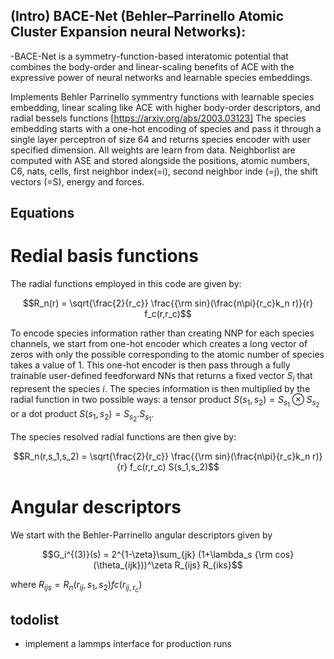 ## (Intro) BACE-Net (Behler–Parrinello Atomic Cluster Expansion neural Networks):
 -BACE-Net is a symmetry-function-based interatomic potential that combines the body-order and linear-scaling benefits of ACE with the expressive power of neural networks and learnable species embeddings.

Implements Behler Parrinello symmentry functions with learnable species embedding, linear scaling like ACE with higher body-order descriptors, and radial bessels functions [https://arxiv.org/abs/2003.03123]
The species embedding starts with a one-hot encoding of species and pass it through a single layer perceptron of size 64 and returns species encoder with user specified dimension.
All weights are learn from data. Neighborlist are computed with ASE and stored alongside the positions, atomic numbers, C6, nats, cells, first neighbor index(=i), second neighbor inde (=j), the shift vectors (=S), energy and forces.

## Equations
 # Redial basis functions
 The radial functions employed in this code are given by:
 
 $$R_n(r) = \sqrt{\frac{2}{r_c}} \frac{{\rm sin}(\frac{n\pi}{r_c}k_n r)}{r} f_c(r,r_c)$$
 
 To encode species information rather than creating NNP for each species channels, we start from one-hot encoder which creates a long vector of zeros with only the possible corresponding to the atomic number of species takes a value of 1. This one-hot encoder is then pass through a fully trainable user-defined feedforward NNs that returns a fixed vector $S_i$ that represent the species $i$. The species information is then multiplied by the radial function in two possible ways: a tensor product $S(s_1,s_2)=S_{s_1} \otimes S_{s_2}$ or a dot product $S(s_1,s_2)=S_{s_2} . S_{s_1}$.

The species resolved radial functions are then give by:

 $$R_n(r,s_1,s_2) = \sqrt{\frac{2}{r_c}} \frac{{\rm sin}(\frac{n\pi}{r_c}k_n r)}{r} f_c(r,r_c) S(s_1,s_2)$$ 

 # Angular descriptors
 We start with the Behler-Parrinello angular descriptors given by
 
 $$G_i^{(3)}(s) = 2^{1-\zeta}\sum_{jk} (1+\lambda_s {\rm cos}(\theta_{ijk}))^\zeta R_{ijs} R_{iks}$$

where $R_{ijs} = R_n(r_{ij},s_1,s_2) fc(r_{ij, r_c})$
## todolist
- implement a lammps interface for production runs

